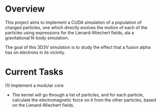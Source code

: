 # Overview
This project aims to implement a CUDA simulation of a population of charged particles, one which directly evolves the motion of each of the particles using expressions for the Lienard-Wiechert fields, ala a gravitational N-body simulation.  

The goal of this 3D3V simulation is to study the effect that a fusion alpha has on electrons in its vicinity. 

# Current Tasks
(1) Implement a modular core
- The kernel will go through a list of particles, and for each particle, calculate the electromagnetic force on it from the other particles, based on the Lienard-Wiechert fields. 